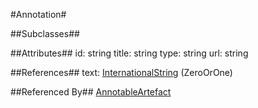 
#Annotation#


##Subclasses##


##Attributes##
id: string
title: string
type: string
url: string


##References##
text: [InternationalString](Base/InternationalString.md) (ZeroOrOne)


##Referenced By##
[AnnotableArtefact](Base/AnnotableArtefact.md)

    